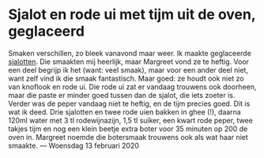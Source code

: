 # Sjalot en rode ui met tijm uit de oven, geglaceerd
Smaken verschillen, zo bleek vanavond maar weer. Ik maakte geglaceerde [sjalotten][1]. Die smaakten mij heerlijk, maar Margreet vond ze te heftig. Voor een deel begrijp ik het (want: veel smaak), maar voor een ander deel niet, want zelf vind ik die smaak fantastisch. Maar goed: ze houdt ook niet zo van knoflook en rode ui.
Die rode ui zat er vandaag trouwens ook doorheen, maar die paste er minder goed tussen dan de sjalot, die iets zoeter is. Verder was de peper vandaag niet te heftig, en de tijm precies goed. Dit is wat ik deed.
Drie sjalotten en twee rode uien bakken in ghee (!), daarna 120ml water met 3 tl rodewijnazijn, 1,5 tl suiker, een kwart rode peper, twee takjes tijm en nog een klein beetje extra boter voor 35 minuten op 200 de oven in. Margreet noemde die botersmaak trouwens ook als wat haar niet smaakte.
— Woensdag 13 februari 2020

[1]:	https://www.bonappetit.com/recipe/glazed-shallots-with-chile-and-thyme